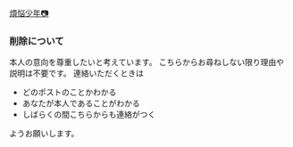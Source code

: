 [煩悩少年📷️](about.md)

### 削除について

本人の意向を尊重したいと考えています。
こちらからお尋ねしない限り理由や説明は不要です。
連絡いただくときは

- どのポストのことかわかる
- あなたが本人であることがわかる
- しばらくの間こちらからも連絡がつく

ようお願いします。
